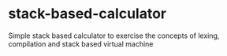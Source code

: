 # stack-based-calculator

Simple stack based calculator to exercise the concepts of lexing, compilation and stack based virtual machine
